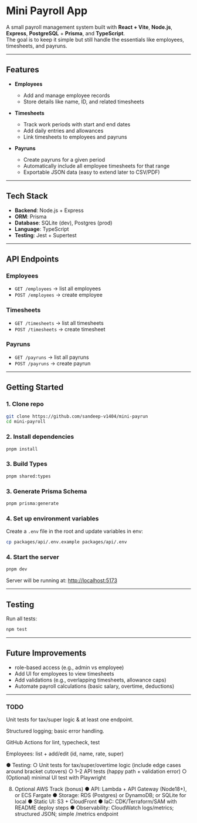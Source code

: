 # Mini Payroll App

A small payroll management system built with **React + Vite**, **Node.js**, **Express**, **PostgreSQL** + **Prisma**, and **TypeScript**.  
The goal is to keep it simple but still handle the essentials like employees, timesheets, and payruns.

---

## Features

- **Employees**

  - Add and manage employee records
  - Store details like name, ID, and related timesheets

- **Timesheets**

  - Track work periods with start and end dates
  - Add daily entries and allowances
  - Link timesheets to employees and payruns

- **Payruns**
  - Create payruns for a given period
  - Automatically include all employee timesheets for that range
  - Exportable JSON data (easy to extend later to CSV/PDF)

---

## Tech Stack

- **Backend**: Node.js + Express
- **ORM**: Prisma
- **Database**: SQLite (dev), Postgres (prod)
- **Language**: TypeScript
- **Testing**: Jest + Supertest

---

## API Endpoints

### Employees

- `GET /employees` → list all employees
- `POST /employees` → create employee

### Timesheets

- `GET /timesheets` → list all timesheets
- `POST /timesheets` → create timesheet

### Payruns

- `GET /payruns` → list all payruns
- `POST /payruns` → create payrun

---

## Getting Started

### 1. Clone repo

```sh
git clone https://github.com/sandeep-v1404/mini-payrun
cd mini-payroll
```

### 2. Install dependencies

```sh
pnpm install
```

### 3. Build Types 

```sh
pnpm shared:types
```

### 3. Generate Prisma Schema

```sh
pnpm prisma:generate
```


### 4. Set up environment variables

Create a `.env` file in the root and update variables in env:

```sh
cp packages/api/.env.example packages/api/.env

```

### 4. Start the server

```sh
pnpm dev
```

Server will be running at: [http://localhost:5173](http://localhost:5173)

---

## Testing

Run all tests:

```sh
npm test
```

---

## Future Improvements

- role-based access (e.g., admin vs employee)
- Add UI for employees to view timesheets
- Add validations (e.g., overlapping timesheets, allowance caps)
- Automate payroll calculations (basic salary, overtime, deductions)

---



### TODO

Unit tests for tax/super logic & at least one endpoint.

Structured logging; basic error handling.


GitHub Actions for lint, typecheck, test


Employees: list + add/edit (id, name, rate, super)


● Testing:
○ Unit tests for tax/super/overtime logic (include edge cases around bracket
cutovers)
○ 1–2 API tests (happy path + validation error)
○ (Optional) minimal UI test with Playwright


8) Optional AWS Track (bonus)
● API: Lambda + API Gateway (Node18+), or ECS Fargate
● Storage: RDS (Postgres) or DynamoDB; or SQLite for local
● Static UI: S3 + CloudFront
● IaC: CDK/Terraform/SAM with README deploy steps
● Observability: CloudWatch logs/metrics; structured JSON; simple /metrics
endpoint